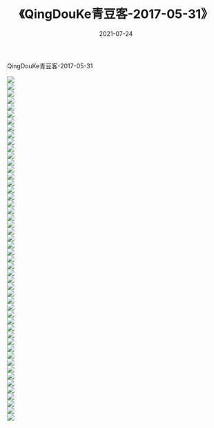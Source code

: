 ﻿---
layout: post
title:  《QingDouKe青豆客-2017-05-31》
date:   2021-07-24
img: http://img.660000.xyz/Sharelink/网络美图/2021/QingDouKe青豆客-2017-05-31/000.jpg
categories: [美女, 清纯, 唯美]
---

QingDouKe青豆客-2017-05-31

  ![](http://img.660000.xyz/Sharelink/网络美图/2021/QingDouKe青豆客-2017-05-31/001.jpg) <br> ![](http://img.660000.xyz/Sharelink/网络美图/2021/QingDouKe青豆客-2017-05-31/002.jpg) <br> ![](http://img.660000.xyz/Sharelink/网络美图/2021/QingDouKe青豆客-2017-05-31/003.jpg) <br> ![](http://img.660000.xyz/Sharelink/网络美图/2021/QingDouKe青豆客-2017-05-31/004.jpg) <br> ![](http://img.660000.xyz/Sharelink/网络美图/2021/QingDouKe青豆客-2017-05-31/005.jpg) <br> ![](http://img.660000.xyz/Sharelink/网络美图/2021/QingDouKe青豆客-2017-05-31/006.jpg) <br> ![](http://img.660000.xyz/Sharelink/网络美图/2021/QingDouKe青豆客-2017-05-31/007.jpg) <br> ![](http://img.660000.xyz/Sharelink/网络美图/2021/QingDouKe青豆客-2017-05-31/008.jpg) <br> ![](http://img.660000.xyz/Sharelink/网络美图/2021/QingDouKe青豆客-2017-05-31/009.jpg) <br> ![](http://img.660000.xyz/Sharelink/网络美图/2021/QingDouKe青豆客-2017-05-31/010.jpg) <br> ![](http://img.660000.xyz/Sharelink/网络美图/2021/QingDouKe青豆客-2017-05-31/011.jpg) <br> ![](http://img.660000.xyz/Sharelink/网络美图/2021/QingDouKe青豆客-2017-05-31/012.jpg) <br> ![](http://img.660000.xyz/Sharelink/网络美图/2021/QingDouKe青豆客-2017-05-31/013.jpg) <br> ![](http://img.660000.xyz/Sharelink/网络美图/2021/QingDouKe青豆客-2017-05-31/014.jpg) <br> ![](http://img.660000.xyz/Sharelink/网络美图/2021/QingDouKe青豆客-2017-05-31/015.jpg) <br> ![](http://img.660000.xyz/Sharelink/网络美图/2021/QingDouKe青豆客-2017-05-31/016.jpg) <br> ![](http://img.660000.xyz/Sharelink/网络美图/2021/QingDouKe青豆客-2017-05-31/017.jpg) <br> ![](http://img.660000.xyz/Sharelink/网络美图/2021/QingDouKe青豆客-2017-05-31/018.jpg) <br> ![](http://img.660000.xyz/Sharelink/网络美图/2021/QingDouKe青豆客-2017-05-31/019.jpg) <br> ![](http://img.660000.xyz/Sharelink/网络美图/2021/QingDouKe青豆客-2017-05-31/020.jpg) <br> ![](http://img.660000.xyz/Sharelink/网络美图/2021/QingDouKe青豆客-2017-05-31/021.jpg) <br> ![](http://img.660000.xyz/Sharelink/网络美图/2021/QingDouKe青豆客-2017-05-31/022.jpg) <br> ![](http://img.660000.xyz/Sharelink/网络美图/2021/QingDouKe青豆客-2017-05-31/023.jpg) <br> ![](http://img.660000.xyz/Sharelink/网络美图/2021/QingDouKe青豆客-2017-05-31/024.jpg) <br> ![](http://img.660000.xyz/Sharelink/网络美图/2021/QingDouKe青豆客-2017-05-31/025.jpg) <br> ![](http://img.660000.xyz/Sharelink/网络美图/2021/QingDouKe青豆客-2017-05-31/026.jpg) <br> ![](http://img.660000.xyz/Sharelink/网络美图/2021/QingDouKe青豆客-2017-05-31/027.jpg) <br> ![](http://img.660000.xyz/Sharelink/网络美图/2021/QingDouKe青豆客-2017-05-31/028.jpg) <br> ![](http://img.660000.xyz/Sharelink/网络美图/2021/QingDouKe青豆客-2017-05-31/029.jpg) <br> ![](http://img.660000.xyz/Sharelink/网络美图/2021/QingDouKe青豆客-2017-05-31/030.jpg) <br> ![](http://img.660000.xyz/Sharelink/网络美图/2021/QingDouKe青豆客-2017-05-31/031.jpg) <br> ![](http://img.660000.xyz/Sharelink/网络美图/2021/QingDouKe青豆客-2017-05-31/032.jpg) <br> ![](http://img.660000.xyz/Sharelink/网络美图/2021/QingDouKe青豆客-2017-05-31/033.jpg) <br> ![](http://img.660000.xyz/Sharelink/网络美图/2021/QingDouKe青豆客-2017-05-31/034.jpg) <br> ![](http://img.660000.xyz/Sharelink/网络美图/2021/QingDouKe青豆客-2017-05-31/035.jpg) <br> ![](http://img.660000.xyz/Sharelink/网络美图/2021/QingDouKe青豆客-2017-05-31/036.jpg) <br> ![](http://img.660000.xyz/Sharelink/网络美图/2021/QingDouKe青豆客-2017-05-31/037.jpg) <br> ![](http://img.660000.xyz/Sharelink/网络美图/2021/QingDouKe青豆客-2017-05-31/038.jpg) <br> ![](http://img.660000.xyz/Sharelink/网络美图/2021/QingDouKe青豆客-2017-05-31/039.jpg) <br> ![](http://img.660000.xyz/Sharelink/网络美图/2021/QingDouKe青豆客-2017-05-31/040.jpg) <br> ![](http://img.660000.xyz/Sharelink/网络美图/2021/QingDouKe青豆客-2017-05-31/041.jpg) <br> ![](http://img.660000.xyz/Sharelink/网络美图/2021/QingDouKe青豆客-2017-05-31/042.jpg) <br> ![](http://img.660000.xyz/Sharelink/网络美图/2021/QingDouKe青豆客-2017-05-31/043.jpg) <br> ![](http://img.660000.xyz/Sharelink/网络美图/2021/QingDouKe青豆客-2017-05-31/044.jpg) <br> ![](http://img.660000.xyz/Sharelink/网络美图/2021/QingDouKe青豆客-2017-05-31/045.jpg) <br> ![](http://img.660000.xyz/Sharelink/网络美图/2021/QingDouKe青豆客-2017-05-31/046.jpg) <br> ![](http://img.660000.xyz/Sharelink/网络美图/2021/QingDouKe青豆客-2017-05-31/047.jpg) <br> ![](http://img.660000.xyz/Sharelink/网络美图/2021/QingDouKe青豆客-2017-05-31/048.jpg) <br> ![](http://img.660000.xyz/Sharelink/网络美图/2021/QingDouKe青豆客-2017-05-31/049.jpg) <br> ![](http://img.660000.xyz/Sharelink/网络美图/2021/QingDouKe青豆客-2017-05-31/050.jpg) <br>